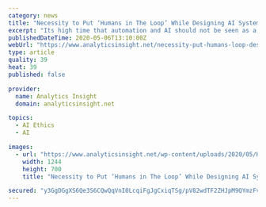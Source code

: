 ```yaml
---
category: news
title: "Necessity to Put ‘Humans in The Loop’ While Designing AI Systems"
excerpt: "Its high time that automation and AI should not be seen as a replacement for humans rather they should be designed with human participation. This will even enhance the efficiency of intelligent automation which would be further open to amendments as per human feedbacks."
publishedDateTime: 2020-05-06T13:10:00Z
webUrl: "https://www.analyticsinsight.net/necessity-put-humans-loop-designing-ai-systems/"
type: article
quality: 39
heat: 39
published: false

provider:
  name: Analytics Insight
  domain: analyticsinsight.net

topics:
  - AI Ethics
  - AI

images:
  - url: "https://www.analyticsinsight.net/wp-content/uploads/2020/05/Human.png"
    width: 1244
    height: 700
    title: "Necessity to Put ‘Humans in The Loop’ While Designing AI Systems"

secured: "y3GgDGgXS6Qe3S6CQwQqVnI0LcqiFgJgCxiqTSg/pV82wdTF2ZHJpM9QYmzFvpa974eMnTqSo0bWygbczAY5I87Oojr2+MOd6drDkN7DPdUQaYAAOHzKZRSVMcqB2I4kUzmCGxCjdxUFWHsvGt5yIqPCQUHeMDXznYdbCybBj0qXGk2ykIHBu9EE8SzMJSq0yBymedPUNj7ApAXLtsRiny/hY/2rpSUfq7lvZJnmmWGxpKmGcWFScpwRuzBJPqSFz9SXPSzH0lApcOpOUeK/UUrs94sLTkE450lYKHVWrFmxLCloV1RFLbx8N+Z2In/C;y0NtMV987R7B3SrfE73sOg=="
---
```


